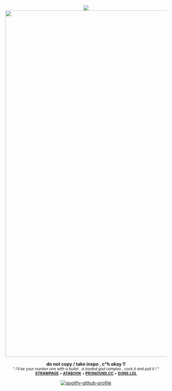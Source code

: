 <div align="center">
<img src="https://komarev.com/ghpvc/?username=dmutt7&color=5A8691&label=woof">
<br/>

<img width="1920" height="1080" alt="1000094621" src="https://github.com/user-attachments/assets/c28d32ff-b077-459e-85e3-4628f55f48b9" />





__do not copy / take inspo , c*h okay !!__<br/><sub>" _i'll be your number one with a bullet . a loaded god complex , cock it and pull it !_ "<br/> 
[__STRAWPAGE__](https://dmutt76.straw.page) • [__ATABOOK__](https://dmutt7.atabook.org/) •  [__PRONOUNS.CC__](https://pronouns.cc/@dmutt7) •  [__GUNS.LOL__](https://guns.lol/dmutt7)

[![spotify-github-profile](https://spotify-github-profile.kittinanx.com/api/view?uid=hpvy7u3a5ewsaqd808vwnxcls&cover_image=true&theme=natemoo-re&show_offline=false&background_color=121212&interchange=false&bar_color=5f8f99&bar_color_cover=false)](https://github.com/kittinan/spotify-github-profile)
